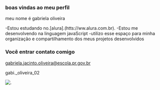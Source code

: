 ### boas vindas ao meu perfil

meu nome é gabriela oliveira

-Estou estudando no.[alura].(htts://ww.alura.com.br).
-Estou me desenvolvendo na linguagem javaScript
-utilizo esse espaço para minha organização e compartilhamento dos meus projetos desenvolvidos 

### Você entrar contato comigo

gabriela.jacinto.oliveira@escola.pr.gov.br

gabi._oliveira_02


![.](https://media.tenor.com/RPNoOOImaRwAAAAC/homer-simpson-homer-dance.gif)
